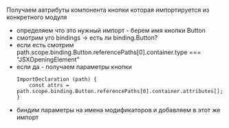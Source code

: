 Получаем аатрибуты компонента кнопки которая импортируется из конкретного модуля

-   определяем что это нужный импорт - берем имя кнопки Button
-   смотрим уго bindings -> есть ли binding.Button?
-   если есть смотрим path.scope.binding.Button.referencePaths[0].container.type === "JSXOpeningElement"
-   если да - получаем параметры кнопки
    ```
    ImportDeclaration (path) {
        const attrs = path.scope.binding.Button.referencePaths[0].container.attributes[];
    }
    ```
-   биндим параметры на имена модификаторов и добавляем в этот же импорт
